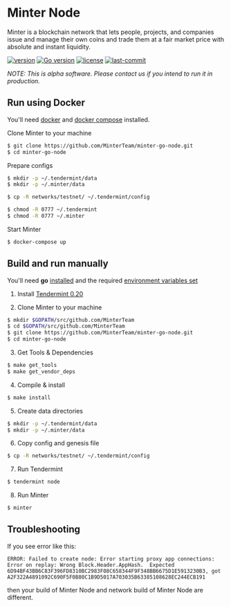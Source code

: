 # Minter Node

Minter is a blockchain network that lets people, projects, and companies issue and manage their own coins and trade them at a fair market price with absolute and instant liquidity.

[![version](https://img.shields.io/github/tag/MinterTeam/minter-go-node.svg)](https://github.com/MinterTeam/minter-go-node/releases/latest)
[![Go version](https://img.shields.io/badge/go-1.10-blue.svg)](https://github.com/moovweb/gvm)
[![license](https://img.shields.io/github/license/MinterTeam/minter-go-node.svg)](https://github.com/MinterTeam/minter-go-node/blob/master/LICENSE)
[![last-commit](https://img.shields.io/github/last-commit/MinterTeam/minter-go-node.svg)](https://github.com/MinterTeam/minter-go-node/commits/master)


_NOTE: This is alpha software. Please contact us if you intend to run it in production._

## Run using Docker

You'll need [docker](https://docker.com/) and [docker compose](https://docs.docker.com/compose/) installed.

Clone Minter to your machine
```bash
$ git clone https://github.com/MinterTeam/minter-go-node.git
$ cd minter-go-node
```

Prepare configs
```bash
$ mkdir -p ~/.tendermint/data
$ mkdir -p ~/.minter/data

$ cp -R networks/testnet/ ~/.tendermint/config

$ chmod -R 0777 ~/.tendermint
$ chmod -R 0777 ~/.minter 
```

Start Minter
```bash
$ docker-compose up
```

## Build and run manually

You'll need **go** [installed](https://golang.org/doc/install) and the required
[environment variables set](https://github.com/tendermint/tendermint/wiki/Setting-GOPATH)

1. Install [Tendermint 0.20](https://github.com/tendermint/tendermint/blob/master/docs/install.rst)

2. Clone Minter to your machine
```bash
$ mkdir $GOPATH/src/github.com/MinterTeam
$ cd $GOPATH/src/github.com/MinterTeam
$ git clone https://github.com/MinterTeam/minter-go-node.git
$ cd minter-go-node
```

3. Get Tools & Dependencies

```bash
$ make get_tools
$ make get_vendor_deps
```

4. Compile & install
```bash
$ make install
```

5. Create data directories
```bash
$ mkdir -p ~/.tendermint/data
$ mkdir -p ~/.minter/data
```

6. Copy config and genesis file
```bash
$ cp -R networks/testnet/ ~/.tendermint/config
```

7. Run Tendermint
```bash
$ tendermint node
```

8. Run Minter

```bash
$ minter
```

## Troubleshooting

If you see error like this: 

```
ERROR: Failed to create node: Error starting proxy app connections: Error on replay: Wrong Block.Header.AppHash.  Expected 6D94BF43BB6C83F396FD8310BC2983F08C658344F9F348BB6675D1E5913230B3, got A2F322A4891092C690F5F0B80C1B9D5017A703035B63385108628EC244ECB191 
```

then your build of Minter Node and network build of Minter Node are different.